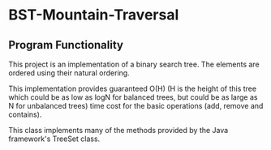 # BST-Mountain-Traversal


## Program Functionality

This project is an implementation of a binary search tree. The elements are ordered using
their natural ordering.
  
This implementation provides guaranteed O(H) (H is the height of this tree
which could be as low as logN for balanced trees, but could be as large as N
for unbalanced trees) time cost for the basic operations (add, remove and
contains).
 
This class implements many of the methods provided by the Java framework's
TreeSet class.
